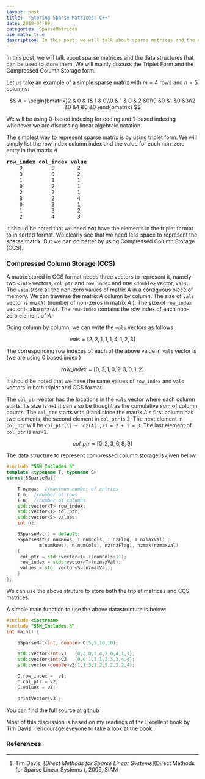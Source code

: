 ```yaml
---
layout: post
title:  "Storing Sparse Matrices: C++"
date: 2018-04-09
categories: SparseMatrices
use_math: true
description: In this post, we will talk about sparse matrices and the data structures that can be used to store them. 
---
```

In this post, we will talk about sparse matrices and the data structures that can be used to store them. We will mainly discuss the Triplet Form and the Compressed Column Storage form. 

Let us take an example of a simple sparse matrix with $m = 4$ rows  and $n = 5$ columns:


$$
A =   \begin{bmatrix}2 & 0 & 1& 1 & 0\\0  & 1 & 0 & 2 &0\\0 &0 &1 &0 &3\\2 &0 &4  &0 &0 \end{bmatrix}
$$

We will be using 0-based indexing for coding and 1-based indexing whenever we are discussing linear algebraic notation. 

The simplest way to represent sparse matrix is by using triplet form. We will simply list the row index column index and the value for each non-zero entry in the matrix $A$

<pre>
<b>row_index col_index value </b>
    0         0       2
    3         0       2
    1         1       1
    0         2       1
    2         2       1
    3         2       4
    0         3       1
    1         3       2
    2         4       3
</pre>
It should be noted that  we need **not** have the elements in the triplet format to in sorted format. We clearly see that we need less space to represent the sparse matrix. But we can do better by using Compressed Column Storage \(CCS\). 

### Compressed Column Storage (CCS)

A matrix stored in CCS format needs three vectors to represent it, namely two `<int>` vectors, `col_ptr` and `row_index` and one `<double>` vector, `vals`. The `vals` store all the non-zero values of matrix $A$ in a contiguous piece of memory. We can traverse the matrix $A$ column by column. The size of `vals` vector is `nnz(A)` (number of non-zeros in matrix $A$ ). The size of `row_index` vector is also `nnz(A)`. The `row-index` contains the row index of each non-zero element of $A$.

Going column by column, we can write the `vals` vectors as follows

$$vals = [2,2,1,1,1,4,1,2,3] $$

The corresponding row indexes of each of the above value in `vals` vector is (we are using 0 based index )

$$row\_index = [0,3,1,0,2,3,0,1,2] $$

It should be noted that we have the same values of `row_index` and `vals` vectors in both triplet and CCS format. 

The `col_ptr` vector has the locations in the `vals` vector where each column starts. Its size is `n+1` It can also be thought as the cumulative sum of column counts. The `col_ptr` starts with 0 and since the matrix $A$'s first column has two elements, the second element in `col_ptr` is 2. The next element in `col_ptr` will be `col_ptr[1] + nnz(A(:,2) = 2 + 1 = 3`. The last element of `col_ptr` is `nnz+1`. 

$$col\_ptr = [0, 2, 3, 6, 8, 9]$$
 
The data structure to represent compressed column storage is given below.

~~~ c++
#include "SSM_Includes.h"
template <typename T, typename S>
struct SSparseMat{

    T nzmax;  //maximum number of entries
    T m;  //Number of rows
    T n;  //number of columns
    std::vector<T> row_index;
    std::vector<T> col_ptr;
    std::vector<S> values;
    int nz;

    SSparseMat() = default;
    SSparseMat(T numRows, T numCols, T nzFlag, T nzmaxVal) :
            m(numRows), n(numCols), nz(nzFlag), nzmax(nzmaxVal)
    {
     col_ptr = std::vector<T> ((numCols+1));
     row_index = std::vector<T>(nzmaxVal);
     values = std::vector<S>(nzmaxVal);
    }
};
~~~

We can use the above struture to store both the triplet matrices and CCS matrices.

A simple main function to use the above datastructure is below:

~~~ c++
#include <iostream>
#include "SSM_Includes.h"
int main() {

    SSparseMat<int, double> C(5,5,10,10);

    std::vector<int>v1   {0,3,0,1,4,2,0,4,1,3};
    std::vector<int>v2   {0,0,1,1,1,2,3,3,4,4};
    std::vector<double>v3{1,1,3,1,2,5,2,3,2,4};

    C.row_index =  v1;
    C.col_ptr = v2;
    C.values = v3;

    printVector(v3);
~~~

You can find the full source at [github](https://github.com/CGudapati/SimpleSparse)

Most of this discussion is based on my readings of the Excellent book by Tim Davis. I encourage eveyone to take a look at the book. 

### References
- - -
1. Tim Davis, [_Direct Methods for Sparse Linear Systems_](Direct Methods for Sparse Linear Systems
), 2006, SIAM 



















